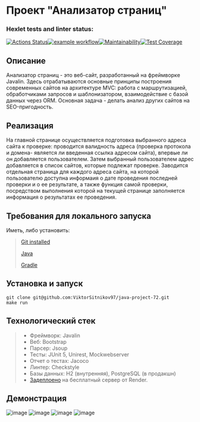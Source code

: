 # Проект  "Анализатор страниц"

### Hexlet tests and linter status:
[![Actions Status](https://github.com/ViktorSitnikov97/java-project-72/actions/workflows/hexlet-check.yml/badge.svg)](https://github.com/ViktorSitnikov97/java-project-72/actions)[![example workflow](https://github.com/ViktorSitnikov97/java-project-72/actions/workflows/main.yml/badge.svg)](https://github.com/ViktorSitnikov97/java-project-72/actions)[![Maintainability](https://api.codeclimate.com/v1/badges/3b58008aec971875ce24/maintainability)](https://codeclimate.com/github/ViktorSitnikov97/java-project-72/maintainability)[![Test Coverage](https://api.codeclimate.com/v1/badges/3b58008aec971875ce24/test_coverage)](https://codeclimate.com/github/ViktorSitnikov97/java-project-72/test_coverage)


## Описание 

Анализатор страниц - это веб-сайт, разработанный на фреймворке Javalin. Здесь отрабатываются основные принципы построения современных сайтов на архитектуре MVC: работа с маршрутизацией, обработчиками запросов и шаблонизатором, взаимодействие с базой данных через ORM. Оcновная задача - делать анализ других сайтов на SEO-пригодность.

## Реализация

На главной странице осуществляется подготовка выбранного адреса сайта к проверке: проводится валидность адреса (проверка протокола и домена- является ли введенная ссылка адресом сайта), впервые ли он добавляется пользователем.
Затем выбранный пользователем адрес добавляется в список сайтов, которые подлежат проверке. Заводится отдельная страница для каждого адреса сайта, на которой пользователю доступна информаия о дате проведения последней проверки и о ее результате, а также функция самой проверки, посредством выполнения которой на текущей странице заполняется информация о результатах ее проведения.  

## Требования для локального запуска
Иметь, либо установить:

> [Git installed](https://git-scm.com/book/en/v2/Getting-Started-Installing-Git)
> 
> [Java](https://www.oracle.com/java/technologies/downloads/)
> 
> [Gradle](https://gradle.org/install/)

## Установка и запуск
```
git clone git@github.com:ViktorSitnikov97/java-project-72.git
make run
```
## Технологический стек

> * Фреймворк: Javalin
> * Веб: Bootstrap
> * Парсер: Jsoup
> * Тесты: JUnit 5, Unirest, Mockwebserver
> * Отчет о тестах: Jacoco
> * Линтер: Checkstyle
> * Базы данных: H2 (внутренняя), PostgreSQL (в продакшн)
> * [Задеплоено](https://java-project-72-2xyh.onrender.com/) на бесплатный сервер от Render.


## Демонстрация
![image](https://github.com/user-attachments/assets/7db78403-5e61-4260-a2f7-ad14a2925c87) ![image](https://github.com/user-attachments/assets/32df3809-d45e-4fa5-bd25-0ba13bb5ade6) ![image](https://github.com/user-attachments/assets/8dc84c48-87eb-40c5-afa7-82506e6fe418) ![image](https://github.com/user-attachments/assets/bc001876-64fe-4c95-9e5a-0885be1cd77a)










